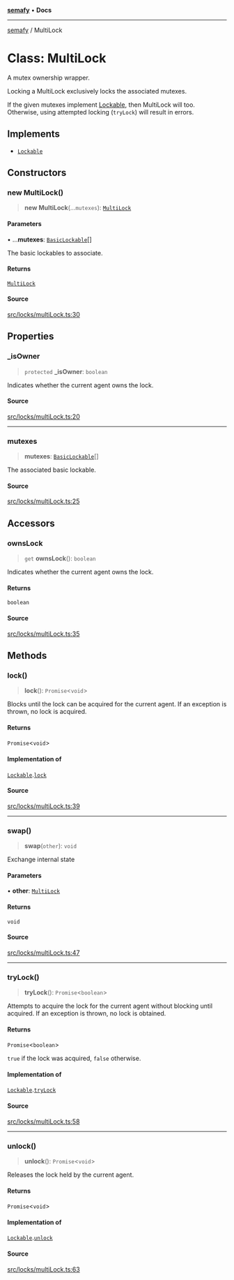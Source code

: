 [**semafy**](../README.md) • **Docs**

***

[semafy](../globals.md) / MultiLock

# Class: MultiLock

A mutex ownership wrapper.

Locking a MultiLock exclusively locks the associated mutexes.

If the given mutexes implement [Lockable](../interfaces/Lockable.md), then MultiLock will too.
Otherwise, using attempted locking (`tryLock`) will result in errors.

## Implements

- [`Lockable`](../interfaces/Lockable.md)

## Constructors

### new MultiLock()

> **new MultiLock**(...`mutexes`): [`MultiLock`](MultiLock.md)

#### Parameters

• ...**mutexes**: [`BasicLockable`](../interfaces/BasicLockable.md)[]

The basic lockables to associate.

#### Returns

[`MultiLock`](MultiLock.md)

#### Source

[src/locks/multiLock.ts:30](https://github.com/havelessbemore/semafy/blob/149e7eb3316334bacba0da85965a5d191883e2fc/src/locks/multiLock.ts#L30)

## Properties

### \_isOwner

> `protected` **\_isOwner**: `boolean`

Indicates whether the current agent owns the lock.

#### Source

[src/locks/multiLock.ts:20](https://github.com/havelessbemore/semafy/blob/149e7eb3316334bacba0da85965a5d191883e2fc/src/locks/multiLock.ts#L20)

***

### mutexes

> **mutexes**: [`BasicLockable`](../interfaces/BasicLockable.md)[]

The associated basic lockable.

#### Source

[src/locks/multiLock.ts:25](https://github.com/havelessbemore/semafy/blob/149e7eb3316334bacba0da85965a5d191883e2fc/src/locks/multiLock.ts#L25)

## Accessors

### ownsLock

> `get` **ownsLock**(): `boolean`

Indicates whether the current agent owns the lock.

#### Returns

`boolean`

#### Source

[src/locks/multiLock.ts:35](https://github.com/havelessbemore/semafy/blob/149e7eb3316334bacba0da85965a5d191883e2fc/src/locks/multiLock.ts#L35)

## Methods

### lock()

> **lock**(): `Promise`\<`void`\>

Blocks until the lock can be acquired for the current agent.
If an exception is thrown, no lock is acquired.

#### Returns

`Promise`\<`void`\>

#### Implementation of

[`Lockable`](../interfaces/Lockable.md).[`lock`](../interfaces/Lockable.md#lock)

#### Source

[src/locks/multiLock.ts:39](https://github.com/havelessbemore/semafy/blob/149e7eb3316334bacba0da85965a5d191883e2fc/src/locks/multiLock.ts#L39)

***

### swap()

> **swap**(`other`): `void`

Exchange internal state

#### Parameters

• **other**: [`MultiLock`](MultiLock.md)

#### Returns

`void`

#### Source

[src/locks/multiLock.ts:47](https://github.com/havelessbemore/semafy/blob/149e7eb3316334bacba0da85965a5d191883e2fc/src/locks/multiLock.ts#L47)

***

### tryLock()

> **tryLock**(): `Promise`\<`boolean`\>

Attempts to acquire the lock for the current agent
without blocking until acquired. If an exception
is thrown, no lock is obtained.

#### Returns

`Promise`\<`boolean`\>

`true` if the lock was acquired, `false` otherwise.

#### Implementation of

[`Lockable`](../interfaces/Lockable.md).[`tryLock`](../interfaces/Lockable.md#trylock)

#### Source

[src/locks/multiLock.ts:58](https://github.com/havelessbemore/semafy/blob/149e7eb3316334bacba0da85965a5d191883e2fc/src/locks/multiLock.ts#L58)

***

### unlock()

> **unlock**(): `Promise`\<`void`\>

Releases the lock held by the current agent.

#### Returns

`Promise`\<`void`\>

#### Implementation of

[`Lockable`](../interfaces/Lockable.md).[`unlock`](../interfaces/Lockable.md#unlock)

#### Source

[src/locks/multiLock.ts:63](https://github.com/havelessbemore/semafy/blob/149e7eb3316334bacba0da85965a5d191883e2fc/src/locks/multiLock.ts#L63)
